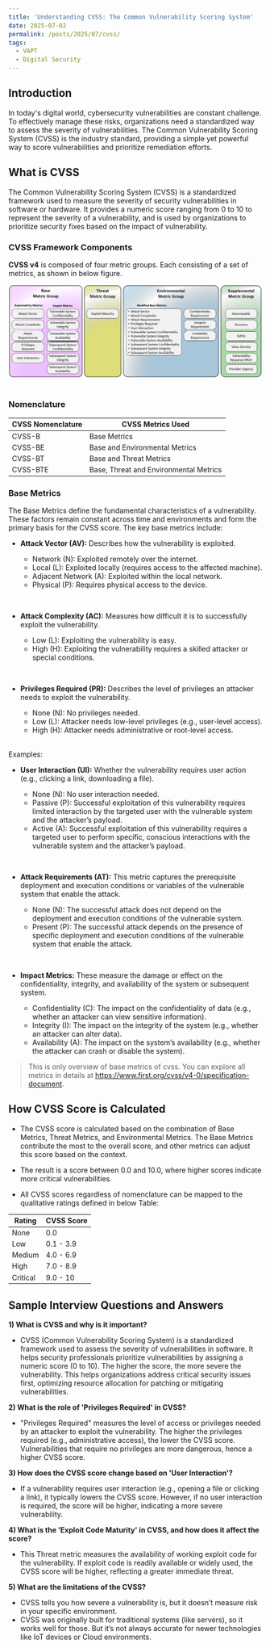 ```yaml
---
title: 'Understanding CVSS: The Common Vulnerability Scoring System'
date: 2025-07-02
permalink: /posts/2025/07/cvss/
tags:
  - VAPT
  - Digital Security
---
```


## Introduction
<p>In today's digital world, cybersecurity vulnerabilities are constant challenge. To effectively manage these risks, organizations need a standardized
way to assess the severity of vulnerabilities. The Common Vulnerability Scoring System (CVSS) is the industry standard, providing a simple yet 
powerful way to score vulnerabilities and prioritize remediation efforts.</p>

## What is CVSS
<p>The Common Vulnerability Scoring System (CVSS) is a standardized framework used to measure the severity of security vulnerabilities in software or hardware. It provides a numeric score ranging from 0 to 10 to represent the severity of a vulnerability, and is used by organizations to prioritize security fixes based on the impact of vulnerability.</p>

### CVSS Framework Components
**CVSS v4** is composed of four metric groups. Each consisting of a set of metrics, as shown in below figure.

<div style="text-align:center"><img src="/images/cvss.png" /></div><br>

### Nomenclature

| CVSS Nomenclature | CVSS Metrics Used |
|-------------------|-------------------|
| CVSS-B            | Base Metrics      |
| CVSS-BE           | Base and Environmental Metrics|
| CVSS-BT           | Base and Threat Metrics |
| CVSS-BTE          | Base, Threat and Environmental Metrics |

### Base Metrics

The Base Metrics define the fundamental characteristics of a vulnerability. These factors remain constant across time and environments and form the primary basis for the CVSS score. The key base metrics include:

- **Attack Vector (AV):**
  Describes how the vulnerability is exploited.

  - Network (N): Exploited remotely over the internet.
  - Local (L): Exploited locally (requires access to the affected machine).
  - Adjacent Network (A): Exploited within the local network.
  - Physical (P): Requires physical access to the device.
<br>

- **Attack Complexity (AC):**
  Measures how difficult it is to successfully exploit the vulnerability.

  - Low (L): Exploiting the vulnerability is easy.
  - High (H): Exploiting the vulnerability requires a skilled attacker or special conditions.
<br>

- **Privileges Required (PR):**
  Describes the level of privileges an attacker needs to exploit the vulnerability.

  - None (N): No privileges needed.
  - Low (L): Attacker needs low-level privileges (e.g., user-level access).
  - High (H): Attacker needs administrative or root-level access.
<br>
  Examples:

- **User Interaction (UI):**
  Whether the vulnerability requires user action (e.g., clicking a link, downloading a file).

  - None (N): No user interaction needed.
  - Passive (P): Successful exploitation of this vulnerability requires limited interaction by the targeted user with the vulnerable system and the attacker’s payload.
  - Active (A): Successful exploitation of this vulnerability requires a targeted user to perform specific, conscious interactions with the vulnerable system and the attacker’s payload.
<br>

- **Attack Requirements (AT):**
  This metric captures the prerequisite deployment and execution conditions or variables of the vulnerable system that enable the attack.

  - None (N): The successful attack does not depend on the deployment and execution conditions of the vulnerable system.
  - Present (P): The successful attack depends on the presence of specific deployment and execution conditions of the vulnerable system that enable the attack.
<br>

- **Impact Metrics:**
  These measure the damage or effect on the confidentiality, integrity, and availability of the system or subsequent system.

  - Confidentiality (C): The impact on the confidentiality of data (e.g., whether an attacker can view sensitive information).
  - Integrity (I): The impact on the integrity of the system (e.g., whether an attacker can alter data).
  - Availability (A): The impact on the system’s availability (e.g., whether the attacker can crash or disable the system).


> This is only overview of base metrics of cvss. You can explore all metrics in details at https://www.first.org/cvss/v4-0/specification-document. 

## How CVSS Score is Calculated

- The CVSS score is calculated based on the combination of Base Metrics, Threat Metrics, and Environmental Metrics. The Base Metrics contribute the most to the overall score, and other metrics can adjust this score based on the context.

- The result is a score between 0.0 and 10.0, where higher scores indicate more critical vulnerabilities.

- All CVSS scores regardless of nomenclature can be mapped to the qualitative ratings defined in below Table:

| Rating | CVSS Score|
|--------|-----------|
| None   | 0.0       |
| Low    | 0.1 - 3.9 |
| Medium | 4.0 - 6.9 |
| High   | 7.0 - 8.9 |
| Critical | 9.0 - 10 |


## Sample Interview Questions and Answers

**1) What is CVSS and why is it important?**

- CVSS (Common Vulnerability Scoring System) is a standardized framework used to assess the severity of vulnerabilities in software. It helps security professionals prioritize vulnerabilities by assigning a numeric score (0 to 10). The higher the score, the more severe the vulnerability. This helps organizations address critical security issues first, optimizing resource allocation for patching or mitigating vulnerabilities.


**2) What is the role of 'Privileges Required' in CVSS?**

- "Privileges Required" measures the level of access or privileges needed by an attacker to exploit the vulnerability. The higher the privileges required (e.g., administrative access), the lower the CVSS score. Vulnerabilities that require no privileges are more dangerous, hence a higher CVSS score.

**3) How does the CVSS score change based on 'User Interaction'?**

- If a vulnerability requires user interaction (e.g., opening a file or clicking a link), it typically lowers the CVSS score. However, if no user interaction is required, the score will be higher, indicating a more severe vulnerability.

**4) What is the 'Exploit Code Maturity' in CVSS, and how does it affect the score?**

- This Threat metric measures the availability of working exploit code for the vulnerability. If exploit code is readily available or widely used, the CVSS score will be higher, reflecting a greater immediate threat.

**5) What are the limitations of the CVSS?**

- CVSS tells you how severe a vulnerability is, but it doesn’t measure risk in your specific environment.
- CVSS was originally built for traditional systems (like servers), so it works well for those. But it’s not always accurate for newer technologies like IoT devices or Cloud environments.